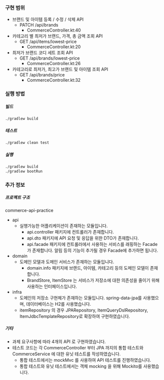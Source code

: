 

### 구현 범위
- 브랜드 및 아이템 등록 / 수정 / 삭제 API
  - PATCH /api/brands
    - CommerceController.kt:40
- 카테고리 별 최저가 브랜드, 가격, 총 금액 조회 API
  - GET /api/items/lowest-price
    - CommerceController.kt:20
- 최저가 브랜드 코디 세트 조회 API
  - GET /api/brands/lowest-price
    - CommerceController.kt:26
- 카테고리로 최저가, 최고가 브랜드 및 아이템 조회 API
  - GET /api/brands/price
    - CommerceController.kt:32

### 실행 방법
##### 빌드
```bash
./gradlew build
```

##### 테스트
```bash
./gradlew clean test
```

##### 실행
```bash
./gradlew build
./gradlew bootRun
```

### 추가 정보
##### 프로젝트 구조
commerce-api-practice
- api
  - 실행가능한 어플리케이션이 존재하는 모듈입니다.
    - api.controller 패키지에 컨트롤러가 존재합니다.
    - api.dto 패키지에 API 요청 및 응답을 위한 DTO가 존재합니다.
    - api.facade 패키지에 컨트롤러에서 사용하는 서비스를 래핑하는 Facade가 존재합니다. 알림 등의 기능이 추가될 경우 Facade에 추가하면 됩니다. 
- domain
  - 도메인 모델과 도메인 서비스가 존재하는 모듈입니다.
    - domain.info 패키지에 브랜드, 아이템, 카테고리 등의 도메인 모델이 존재합니다.
    - BrandStore, ItemStore 는 서비스가 저장소에 대한 의존성을 줄이기 위해 사용하는 인터페이스입니다.
- infra
  - 도메인의 저장소 구현체가 존재하는 모듈입니다. spring-data-jpa를 사용했으며, 데이터베이스는 H2를 사용했습니다.
  - itemRepository 의 경우 JPARepository, ItemQueryDslRepository, ItemJdbcTemplateRepository로 확장하여 구현하였습니다.

##### 기타
- 과제 요구사항에 따라 4개의 API 로 구현하였습니다.
- 테스트 코드는 각 CommerceController 부터 JPA 까지의 통합 테스트와 CommerceService 에 대한 유닛 테스트를 작성하였습니다.
  - 통합 테스트에서는 mockMvc 를 사용하여 API 테스트를 진행하였습니다.
  - 통합 테스트와 유닛 테스트에서는 객체 mocking 을 위해 Mockito를 사용했습니다.  
  